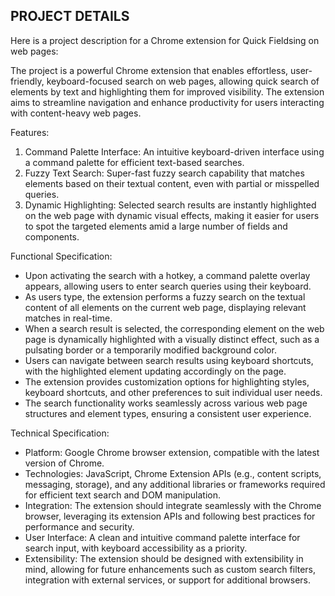 
## PROJECT DETAILS 

Here is a project description for a Chrome extension for Quick Fieldsing on web pages:

The project is a powerful Chrome extension that enables effortless, user-friendly, keyboard-focused search on web pages, allowing quick search of elements by text and highlighting them for improved visibility. The extension aims to streamline navigation and enhance productivity for users interacting with content-heavy web pages.

Features:
1. Command Palette Interface: An intuitive keyboard-driven interface using a command palette for efficient text-based searches.
2. Fuzzy Text Search: Super-fast fuzzy search capability that matches elements based on their textual content, even with partial or misspelled queries.
3. Dynamic Highlighting: Selected search results are instantly highlighted on the web page with dynamic visual effects, making it easier for users to spot the targeted elements amid a large number of fields and components.


Functional Specification:
- Upon activating the search with a hotkey, a command palette overlay appears, allowing users to enter search queries using their keyboard.
- As users type, the extension performs a fuzzy search on the textual content of all elements on the current web page, displaying relevant matches in real-time.
- When a search result is selected, the corresponding element on the web page is dynamically highlighted with a visually distinct effect, such as a pulsating border or a temporarily modified background color.
- Users can navigate between search results using keyboard shortcuts, with the highlighted element updating accordingly on the page.
- The extension provides customization options for highlighting styles, keyboard shortcuts, and other preferences to suit individual user needs.
- The search functionality works seamlessly across various web page structures and element types, ensuring a consistent user experience.

Technical Specification:
- Platform: Google Chrome browser extension, compatible with the latest version of Chrome.
- Technologies: JavaScript, Chrome Extension APIs (e.g., content scripts, messaging, storage), and any additional libraries or frameworks required for efficient text search and DOM manipulation.
- Integration: The extension should integrate seamlessly with the Chrome browser, leveraging its extension APIs and following best practices for performance and security.
- User Interface: A clean and intuitive command palette interface for search input, with keyboard accessibility as a priority.
- Extensibility: The extension should be designed with extensibility in mind, allowing for future enhancements such as custom search filters, integration with external services, or support for additional browsers.